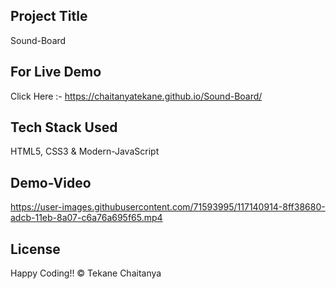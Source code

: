 ## Project Title
Sound-Board

## For Live Demo 
Click Here :- https://chaitanyatekane.github.io/Sound-Board/

## Tech Stack Used 
HTML5, CSS3 & Modern-JavaScript

## Demo-Video
https://user-images.githubusercontent.com/71593995/117140914-8ff38680-adcb-11eb-8a07-c6a76a695f65.mp4

## License
Happy Coding!! 
© Tekane Chaitanya
